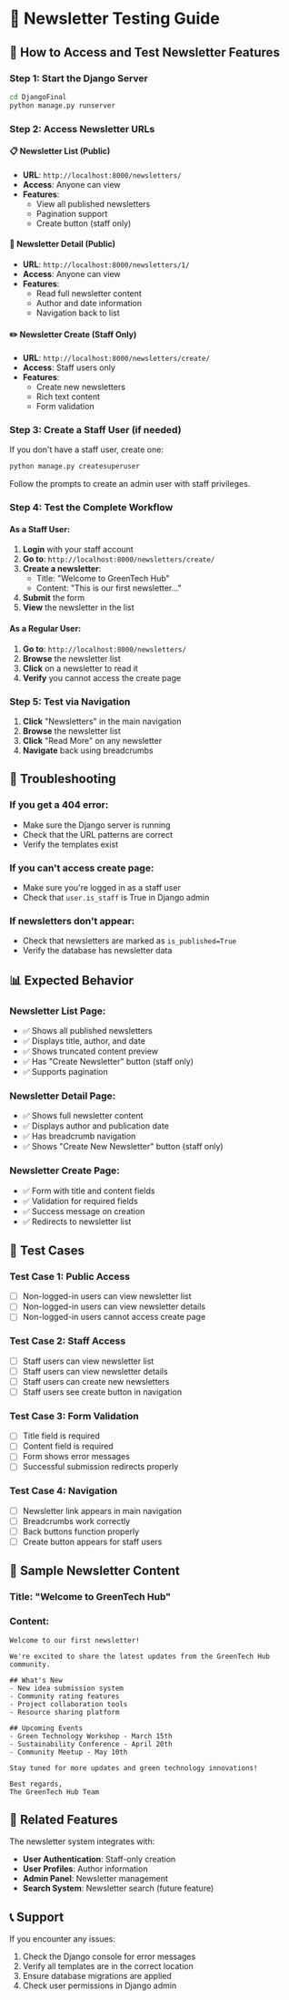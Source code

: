 # 📧 Newsletter Testing Guide

## 🚀 **How to Access and Test Newsletter Features**

### **Step 1: Start the Django Server**
```bash
cd DjangoFinal
python manage.py runserver
```

### **Step 2: Access Newsletter URLs**

#### **📋 Newsletter List (Public)**
- **URL**: `http://localhost:8000/newsletters/`
- **Access**: Anyone can view
- **Features**: 
  - View all published newsletters
  - Pagination support
  - Create button (staff only)

#### **📄 Newsletter Detail (Public)**
- **URL**: `http://localhost:8000/newsletters/1/`
- **Access**: Anyone can view
- **Features**:
  - Read full newsletter content
  - Author and date information
  - Navigation back to list

#### **✏️ Newsletter Create (Staff Only)**
- **URL**: `http://localhost:8000/newsletters/create/`
- **Access**: Staff users only
- **Features**:
  - Create new newsletters
  - Rich text content
  - Form validation

### **Step 3: Create a Staff User (if needed)**

If you don't have a staff user, create one:

```bash
python manage.py createsuperuser
```

Follow the prompts to create an admin user with staff privileges.

### **Step 4: Test the Complete Workflow**

#### **As a Staff User:**
1. **Login** with your staff account
2. **Go to**: `http://localhost:8000/newsletters/create/`
3. **Create a newsletter**:
   - Title: "Welcome to GreenTech Hub"
   - Content: "This is our first newsletter..."
4. **Submit** the form
5. **View** the newsletter in the list

#### **As a Regular User:**
1. **Go to**: `http://localhost:8000/newsletters/`
2. **Browse** the newsletter list
3. **Click** on a newsletter to read it
4. **Verify** you cannot access the create page

### **Step 5: Test via Navigation**

1. **Click** "Newsletters" in the main navigation
2. **Browse** the newsletter list
3. **Click** "Read More" on any newsletter
4. **Navigate** back using breadcrumbs

## 🔧 **Troubleshooting**

### **If you get a 404 error:**
- Make sure the Django server is running
- Check that the URL patterns are correct
- Verify the templates exist

### **If you can't access create page:**
- Make sure you're logged in as a staff user
- Check that `user.is_staff` is True in Django admin

### **If newsletters don't appear:**
- Check that newsletters are marked as `is_published=True`
- Verify the database has newsletter data

## 📊 **Expected Behavior**

### **Newsletter List Page:**
- ✅ Shows all published newsletters
- ✅ Displays title, author, and date
- ✅ Shows truncated content preview
- ✅ Has "Create Newsletter" button (staff only)
- ✅ Supports pagination

### **Newsletter Detail Page:**
- ✅ Shows full newsletter content
- ✅ Displays author and publication date
- ✅ Has breadcrumb navigation
- ✅ Shows "Create New Newsletter" button (staff only)

### **Newsletter Create Page:**
- ✅ Form with title and content fields
- ✅ Validation for required fields
- ✅ Success message on creation
- ✅ Redirects to newsletter list

## 🎯 **Test Cases**

### **Test Case 1: Public Access**
- [ ] Non-logged-in users can view newsletter list
- [ ] Non-logged-in users can view newsletter details
- [ ] Non-logged-in users cannot access create page

### **Test Case 2: Staff Access**
- [ ] Staff users can view newsletter list
- [ ] Staff users can view newsletter details
- [ ] Staff users can create new newsletters
- [ ] Staff users see create button in navigation

### **Test Case 3: Form Validation**
- [ ] Title field is required
- [ ] Content field is required
- [ ] Form shows error messages
- [ ] Successful submission redirects properly

### **Test Case 4: Navigation**
- [ ] Newsletter link appears in main navigation
- [ ] Breadcrumbs work correctly
- [ ] Back buttons function properly
- [ ] Create button appears for staff users

## 📝 **Sample Newsletter Content**

### **Title**: "Welcome to GreenTech Hub"
### **Content**:
```
Welcome to our first newsletter!

We're excited to share the latest updates from the GreenTech Hub community.

## What's New
- New idea submission system
- Community rating features
- Project collaboration tools
- Resource sharing platform

## Upcoming Events
- Green Technology Workshop - March 15th
- Sustainability Conference - April 20th
- Community Meetup - May 10th

Stay tuned for more updates and green technology innovations!

Best regards,
The GreenTech Hub Team
```

## 🔗 **Related Features**

The newsletter system integrates with:
- **User Authentication**: Staff-only creation
- **User Profiles**: Author information
- **Admin Panel**: Newsletter management
- **Search System**: Newsletter search (future feature)

## 📞 **Support**

If you encounter any issues:
1. Check the Django console for error messages
2. Verify all templates are in the correct location
3. Ensure database migrations are applied
4. Check user permissions in Django admin 